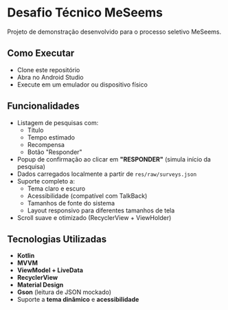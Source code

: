 # Desafio Técnico MeSeems

Projeto de demonstração desenvolvido para o processo seletivo MeSeems.

## Como Executar
- Clone este repositório
- Abra no Android Studio
- Execute em um emulador ou dispositivo físico

## Funcionalidades
- Listagem de pesquisas com:
    - Título
    - Tempo estimado
    - Recompensa
    - Botão "Responder"
- Popup de confirmação ao clicar em **"RESPONDER"** (simula início da pesquisa)
- Dados carregados localmente a partir de `res/raw/surveys.json`
- Suporte completo a:
    - Tema claro e escuro
    - Acessibilidade (compatível com TalkBack)
    - Tamanhos de fonte do sistema
    - Layout responsivo para diferentes tamanhos de tela
- Scroll suave e otimizado (RecyclerView + ViewHolder)

## Tecnologias Utilizadas
- **Kotlin**
- **MVVM**
- **ViewModel + LiveData**
- **RecyclerView**
- **Material Design**
- **Gson** (leitura de JSON mockado)
- Suporte a **tema dinâmico** e **acessibilidade**

